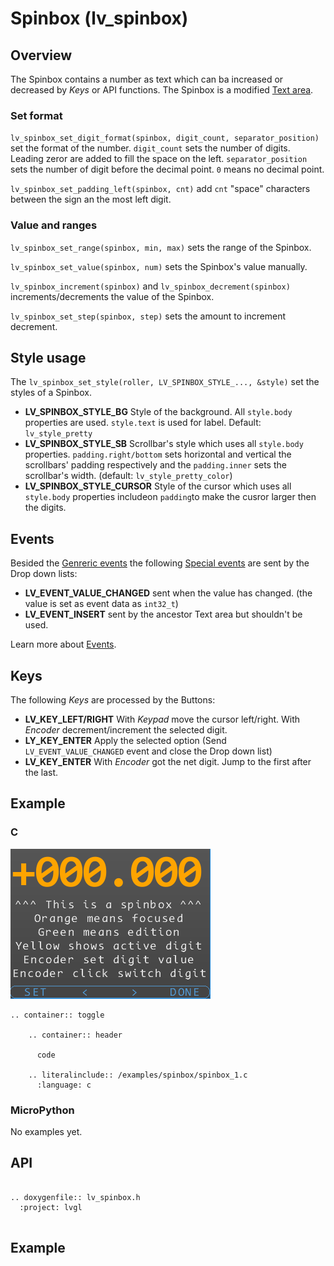 # Spinbox (lv_spinbox)

## Overview
The Spinbox contains a number as text which can ba increased or decreased by *Keys* or API functions. 
The Spinbox is a modified [Text area](/object-types/ta).

### Set format
`lv_spinbox_set_digit_format(spinbox, digit_count, separator_position)` set the format of the number. 
`digit_count` sets the number of digits. Leading zeror are added to fill the space on the left. 
`separator_position` sets the number of digit before the decimal point. `0` means no decimal point.

`lv_spinbox_set_padding_left(spinbox, cnt)` add `cnt` "space" characters between the sign an the most left digit.

### Value and ranges
`lv_spinbox_set_range(spinbox, min, max)` sets the range of the Spinbox.

`lv_spinbox_set_value(spinbox, num)` sets the Spinbox's value manually. 

`lv_spinbox_increment(spinbox)` and `lv_spinbox_decrement(spinbox)` increments/decrements the value of the Spinbox. 

`lv_spinbox_set_step(spinbox, step)` sets the amount to increment decrement.


## Style usage

The `lv_spinbox_set_style(roller, LV_SPINBOX_STYLE_..., &style)` set the styles of a Spinbox.

- **LV_SPINBOX_STYLE_BG** Style of the background. All `style.body` properties are used. `style.text` is used for label. Default: `lv_style_pretty`
- **LV_SPINBOX_STYLE_SB** Scrollbar's style which uses all `style.body` properties. `padding.right/bottom` sets horizontal and vertical the scrollbars' padding respectively and the `padding.inner` sets the scrollbar's width. (default: `lv_style_pretty_color`)
- **LV_SPINBOX_STYLE_CURSOR** Style of the cursor which uses all `style.body` properties includeon `padding`to make the cusror larger then the digits. 


## Events
Besided the [Genreric events](/overview/event.html#generic-events) the following [Special events](/overview/event.html#special-events) are sent by the Drop down lists:
- **LV_EVENT_VALUE_CHANGED** sent when the value has changed. (the value is set as event data as `int32_t`)
- **LV_EVENT_INSERT** sent by the ancestor Text area but shouldn't be used.

Learn more about [Events](/overview/event).

## Keys
The following *Keys* are processed by the Buttons:
- **LV_KEY_LEFT/RIGHT** With *Keypad* move the cursor left/right. With *Encoder* decrement/increment the selected digit. 
- **LY_KEY_ENTER** Apply the selected option (Send `LV_EVENT_VALUE_CHANGED` event and close the Drop down list) 
- **LV_KEY_ENTER** With *Encoder* got the net digit. Jump to the first after the last. 

## Example

### C

![](/examples/spinbox/spinbox_1.gif "Spinbox with LittlevGL")

```eval_rst
.. container:: toggle

    .. container:: header
    
      code

    .. literalinclude:: /examples/spinbox/spinbox_1.c
      :language: c
```

### MicroPython
No examples yet.

## API 

```eval_rst

.. doxygenfile:: lv_spinbox.h
  :project: lvgl
        
```
## Example

